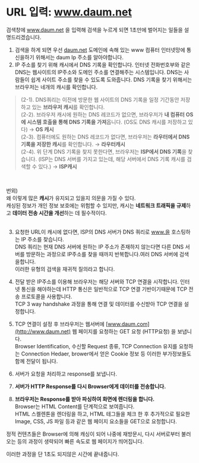# URL 입력: www.daum.net 
검색창에 www.daum.net 을 입력해 검색을 누르게 되면 1초만에 벌어지는 일들을 설명드리겠습니다.

1. 검색을 하게 되면 우선 [daum.net](http://daum.net) 도메인에 속해 있는 www 컴퓨터 인터넷망에 통신을하기 위해서는 daum Ip 주소를 알아야합니다.
2. IP 주소를 찾기 위해 캐시에서 DNS 기록을 확인합니다.
인터넷 전화번호부와 같은 DNS는 웹사이트의 IP주소와 도메인 주소를 연결해주는 시스템입니다.
DNS는 사람들이 쉽게 사이트 주소를 찾을 수 있도록 도와줍니다.
DNS 기록을 찾기 위해서는 브라우저는 네개의 캐시를 확인합니다.

> (2-1). DNS쿼리는 이전에 방문한 웹 사이트의 DNS 기록을 일정 기간동안 저장하고 있는 **브라우저 캐시**를 확인합니다. </br>
  (2-2). 브라우저 캐시에 원하는 DNS 레코드가 없으면, 브라우저가 **내 컴퓨터 OS에 시스템 호출을 통해 DNS 기록을 가져**옵니다. (OS도 DNS 캐시를 저장하고 있다) → **OS 캐시** </br>
  (2-3). 컴퓨터에도 원하는 DNS 레코드가 없다면, 브라우저는 **라우터에서 DNS 기록을 저장한 캐시**를 확인합니다. → **라우터캐시** </br>
  (2-4). 위 단계 DNS 기록을 찾지 못한다면, 브라우저는 **ISP에서 DNS 기록**을 찾습니다. (ISP는 DNS 서버를 가지고 있는데, 해당 서버에서 DNS 기록 캐시를 검색할 수 있다.) → **ISP캐시**
</br>

번외) </br>
왜 이렇게 많은 **캐시**가 유지되고 있을지 의문을 가질 수 있다. </br> 
캐싱된 정보가 개인 정보 보호에는 위험할 수 있지만, 캐시는 **네트워크 트래픽을 규제**하고 **데이터 전송 시간을 개선**하는 데 필수적이다. </br> </br>

3. 요청한 URL이 캐시에 없다면, ISP의 DNS 서버가 DNS 쿼리로 www.을 호스팅하는 IP 주소를 찾습니다. </br>
DNS 쿼리는 현재 DNS 서버에 원하는 IP 주소가 존재하지 않는다면 다른 DNS 서버를 방문하는 과정으로 IP주소를 찾을 때까지 반복합니다.여러 DNS 서버에 검색을합니다.  </br>
이러한 유형의 검색을 재귀적 질의라고 합니다. </br>

4. 전달 받은 IP주소를 이용해 브라우저는 해당 서버와 TCP 연결을 시작합니다. 
인터넷 통신을 해야하는데 HTTP 통신은 일반적으로 TCP 연결 기반이기때문에 TCP 전송 프로토콜을 사용합니다.  </br>
TCP 3 way handshake 과정을 통해 연결 및 데이터를 수신받아 TCP 연결을 설정합니다.  </br>
5. TCP 연결이 설정 후 브라우저는 웹서버에 [www.daum.com](http://www.daum.net) 웹 페이지를 요청하는  GET 요청 (HTTP요청) 을 보냅니다.  </br>
Browser Identification, 수신할 Request 종류, TCP Connection 유지를 요청하는 Connection Hedaer, brower에서 얻은 Cookie 정보 등 이러한 부가정보들도 함께 전달이 됩니다. 
6. 서버가 요청을 처리하고 response를 보냅니다.
7. **서버가 HTTP Response를 다시  Browser에게 데이터를 전송합니다.**
8. **브라우저는 Response를 받아 파싱하여 화면에 렌더링을 합니다.**  </br>
 Browser는 HTML Content를 단계적으로 보여줍니다.  </br>
HTML 스켈렌톤을 렌더링을 하고, HTML 테그들을 체크 한 후 추가적으로 필요한 Image, CSS, JS 파일 등과 같은 웹 페이지 요소들을 GET으로 요청합니다.  </br>

정적 컨텐츠들은 Browser에 의해 캐싱이 되어 나중에 재방문시, 다시 서버로부터 불러오는 등의 과정이 생략되어 빠른 속도로 웹 페이지가 띄어집니다.  </br>

이러한 과정을 단 1초도 되지않은 시간에 끝내줍니다.
